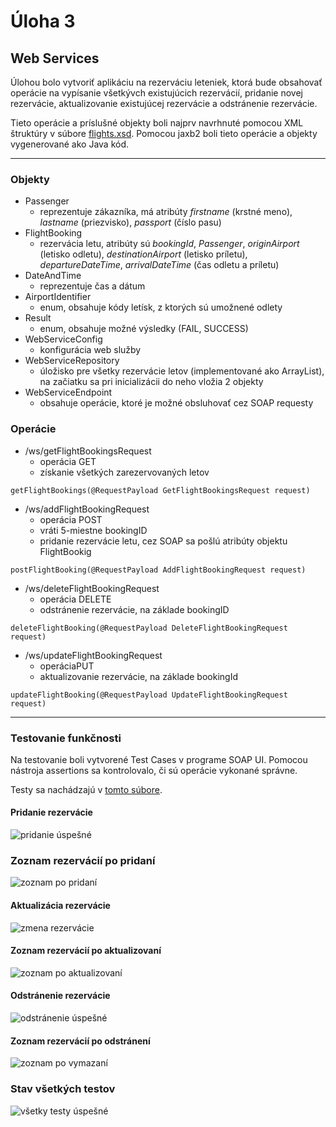 # Úloha 3
## Web Services

Úlohou bolo vytvoriť aplikáciu na rezerváciu leteniek, ktorá bude obsahovať operácie na vypísanie všetkývch existujúcich rezervácií, pridanie novej rezervácie, aktualizovanie existujúcej rezervácie a odstránenie rezervácie.

Tieto operácie a príslušné objekty boli najprv navrhnuté pomocou XML štruktúry v súbore [flights.xsd](src/main/resources/flights.xsd).
Pomocou jaxb2 boli tieto operácie a objekty vygenerované ako Java kód.

---
### Objekty

- Passenger
  - reprezentuje zákazníka, má atribúty *firstname* (krstné meno), *lastname* (priezvisko), *passport* (číslo pasu)
- FlightBooking
  - rezervácia letu, atribúty sú _bookingId_, _Passenger_, _originAirport_ (letisko odletu), _destinationAirport_ (letisko príletu), _departureDateTime_, _arrivalDateTime_ (čas odletu a príletu)
- DateAndTime
  - reprezentuje čas a dátum
- AirportIdentifier
  - enum, obsahuje kódy letísk, z ktorých sú umožnené odlety
- Result
  - enum, obsahuje možné výsledky (FAIL, SUCCESS)
- WebServiceConfig
  - konfigurácia web služby
- WebServiceRepository
  - úložisko pre všetky rezervácie letov (implementované ako ArrayList), na začiatku sa pri inicializácii do neho vložia 2 objekty
- WebServiceEndpoint
  - obsahuje operácie, ktoré je možné obsluhovať cez SOAP requesty

### Operácie

- /ws/getFlightBookingsRequest
  - operácia GET 
  - získanie všetkých zarezervovaných letov
```
getFlightBookings(@RequestPayload GetFlightBookingsRequest request)
```

- /ws/addFlightBookingRequest
  - operácia POST
  - vráti 5-miestne bookingID
  - pridanie rezervácie letu, cez SOAP sa pošlú atribúty objektu FlightBookig
```
postFlightBooking(@RequestPayload AddFlightBookingRequest request)
```

- /ws/deleteFlightBookingRequest
  - operácia DELETE
  - odstránenie rezervácie, na základe bookingID
```
deleteFlightBooking(@RequestPayload DeleteFlightBookingRequest request)
```

- /ws/updateFlightBookingRequest
  - operáciaPUT
  - aktualizovanie rezervácie, na základe bookingId
```
updateFlightBooking(@RequestPayload UpdateFlightBookingRequest request)
```
---
### Testovanie funkčnosti

Na testovanie boli vytvorené Test Cases v programe SOAP UI. Pomocou nástroja assertions sa kontrolovalo, či sú operácie vykonané správne.

Testy sa nachádzajú v [tomto súbore](Uloha3-soapui-project.xml).

#### Pridanie rezervácie
![pridanie úspešné](src/main/resources/images/add.png)

### Zoznam rezervácií po pridaní
![zoznam po pridaní](src/main/resources/images/check_added.png)

#### Aktualizácia rezervácie
![zmena rezervácie](src/main/resources/images/update.png)

#### Zoznam rezervácií po aktualizovaní
![zoznam po aktualizovaní](src/main/resources/images/check_updated.png)

#### Odstránenie rezervácie
![odstránenie úspešné](src/main/resources/images/delete.png)

#### Zoznam rezervácií po odstránení
![zoznam po vymazaní](src/main/resources/images/check_deleted.png)

### Stav všetkých testov
![všetky testy úspešné](src/main/resources/images/all_tests.png)


